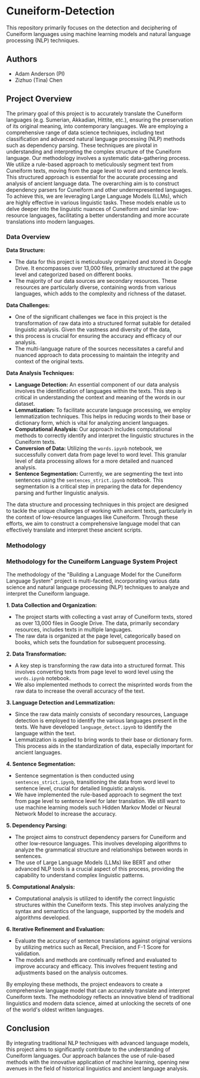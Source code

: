 # Cuneiform-Detection
This repository primarily focuses on the detection and deciphering of Cuneiform languages using machine learning models and natural language processing (NLP) techniques.

## Authors
- Adam Anderson (PI)
- Zizhuo (Tina) Chen
## Project Overview

The primary goal of this project is to accurately translate the Cuneiform languages (e.g. Sumerian, Akkadian, Hittite, etc.), ensuring the preservation of its original meaning, into contemporary languages.
We are employing a comprehensive range of data science techniques, including text classification and advanced natural language processing (NLP) methods such as dependency parsing.
These techniques are pivotal in understanding and interpreting the complex structure of the Cuneiform language. Our methodology involves a systematic data-gathering process.
We utilize a rule-based approach to meticulously segment text from Cuneiform texts, moving from the page level to word and sentence levels. 
This structured approach is essential for the accurate processing and analysis of ancient language data. The overarching aim is to construct dependency parsers for Cuneiform and 
other underrepresented languages. To achieve this, we are leveraging Large Language Models (LLMs), which are highly effective in various linguistic tasks. These models enable us 
to delve deeper into the linguistic nuances of Cuneiform and similar low-resource languages, facilitating a better understanding and more accurate translations into modern languages.

### Data Overview

**Data Structure:**
- The data for this project is meticulously organized and stored in Google Drive. It encompasses over 13,000 files, primarily structured at the page level and categorized based on different books.
- The majority of our data sources are secondary resources. These resources are particularly diverse, containing words from various languages, which adds to the complexity and richness of the dataset.

**Data Challenges:**
- One of the significant challenges we face in this project is the transformation of raw data into a structured format suitable for detailed linguistic analysis. Given the vastness and diversity of the data,
- this process is crucial for ensuring the accuracy and efficacy of our analysis.
- The multi-language nature of the sources necessitates a careful and nuanced approach to data processing to maintain the integrity and context of the original texts.

**Data Analysis Techniques:**
- **Language Detection:** An essential component of our data analysis involves the identification of languages within the texts. This step is critical in understanding the context and meaning of the words in our dataset.
- **Lemmatization:** To facilitate accurate language processing, we employ lemmatization techniques. This helps in reducing words to their base or dictionary form, which is vital for analyzing ancient languages.
- **Computational Analysis:** Our approach includes computational methods to correctly identify and interpret the linguistic structures in the Cuneiform texts.
- **Conversion of Data:** Utilizing the `words.ipynb` notebook, we successfully convert data from page level to word level. This granular level of data processing allows for a more detailed and nuanced analysis.
- **Sentence Segmentation:** Currently, we are segmenting the text into sentences using the `sentences_strict.ipynb` notebook. This segmentation is a critical step in preparing the data for dependency parsing and further linguistic analysis.

The data structure and processing techniques in this project are designed to tackle the unique challenges of working with ancient texts, particularly in the context of low-resource languages like Cuneiform. 
Through these efforts, we aim to construct a comprehensive language model that can effectively translate and interpret these ancient scripts.

### Methodology
### Methodology for the Cuneiform Language System Project

The methodology of the "Building a Language Model for the Cuneiform Language System" project is multi-faceted, incorporating various data science and natural language processing (NLP) techniques to analyze and interpret the Cuneiform language.

**1. Data Collection and Organization:**
   - The project starts with collecting a vast array of Cuneiform texts, stored as over 13,000 files in Google Drive. The data, primarily secondary resources, includes texts in multiple languages.
   - The raw data is organized at the page level, categorically based on books, which sets the foundation for subsequent processing.

**2. Data Transformation:**
   - A key step is transforming the raw data into a structured format. This involves converting texts from page level to word level using the `words.ipynb` notebook.
   - We also implemented methods to correct the misprinted words from the raw data to increase the overall accuracy of the text.

**3. Language Detection and Lemmatization:**
   - Since the raw data mainly consists of secondary resources, Language detection is employed to identify the various languages present in the texts. We have developed `language_detect.ipynb` to identify the language within the text.
   - Lemmatization is applied to bring words to their base or dictionary form. This process aids in the standardization of data, especially important for ancient languages.

**4. Sentence Segmentation:**
  -  Sentence segmentation is then conducted using `sentences_strict.ipynb`, transitioning the data from word level to sentence level, crucial for detailed linguistic analysis.
  - We have implemented the rule-based approach to segment the text from page level to sentence level for later translation. We still want to use machine learning models such Hidden Markov Model or Neural Network Model to increase the accuracy. 

**5. Dependency Parsing:**
   - The project aims to construct dependency parsers for Cuneiform and other low-resource languages. This involves developing algorithms to analyze the grammatical structure and relationships between words in sentences.
   - The use of Large Language Models (LLMs) like BERT and other advanced NLP tools is a crucial aspect of this process, providing the capability to understand complex linguistic patterns.

**5. Computational Analysis:**
   - Computational analysis is utilized to identify the correct linguistic structures within the Cuneiform texts. This step involves analyzing the syntax and semantics of the language, supported by the models and algorithms developed.

**6. Iterative Refinement and Evaluation:**
   - Evaluate the accuracy of sentence translations against original versions by utilizing metrics such as Recall, Precision, and F-1 Score for validation.
   - The models and methods are continually refined and evaluated to improve accuracy and efficacy. This involves frequent testing and adjustments based on the analysis outcomes.

By employing these methods, the project endeavors to create a comprehensive language model that can accurately translate and interpret Cuneiform texts. The methodology reflects an
innovative blend of traditional linguistics and modern data science, aimed at unlocking the secrets of one of the world's oldest written languages.

## Conclusion
By integrating traditional NLP techniques with advanced language models, this project aims to significantly contribute to the understanding of Cuneiform languages. Our approach balances the use of 
rule-based methods with the innovative application of machine learning, opening new avenues in the field of historical linguistics and ancient language analysis.

